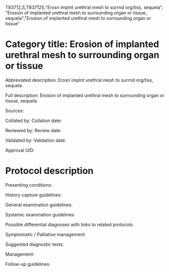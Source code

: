 T83712,S,T83712S,"Erosn implnt urethral mesh to surrnd org/tiss, sequela", "Erosion of implanted urethral mesh to surrounding organ or tissue, sequela","Erosion of implanted urethral mesh to surrounding organ or tissue"
# Category title: Erosion of implanted urethral mesh to surrounding organ or tissue

Abbreviated description: Erosn implnt urethral mesh to surrnd org/tiss, sequela

Full description: Erosion of implanted urethral mesh to surrounding organ or tissue, sequela

Sources:

Collated by:
Collation date:

Reviewed by:
Review date:

Validated by:
Validation date:

Approval UID:

# Protocol description

Presenting conditions:

History capture guidelines:

General examination guidelines:

Systemic examination guidelines:

Possible differential diagnoses with links to related protocols:

Symptomatic / Palliative management:

Suggested diagnostic tests:

Management:

Follow-up guidelines:
